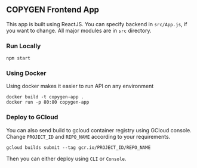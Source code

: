 ## COPYGEN Frontend App

This app is built using ReactJS. You can specify backend in `src/App.js`, if you want to change. All major modules are in `src` directory.

### Run Locally
```
npm start
```

### Using Docker
Using docker makes it easier to run API on any environment
```
docker build -t copygen-app .
docker run -p 80:80 copygen-app
```

### Deploy to GCloud
You can also send build to gcloud container registry using GCloud console. Change `PROJECT_ID` and `REPO_NAME` according to your requirements.
```
gcloud builds submit --tag gcr.io/PROJECT_ID/REPO_NAME
```
Then you can either deploy using `CLI` or `Console`.